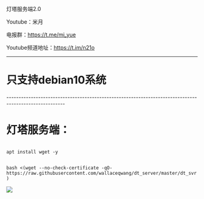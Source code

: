 灯塔服务端2.0

Youtube：米月

电报群：https://t.me/mi_yue

Youtube频道地址：https://t.im/n21o

------------------------------------------------------------------------------------------------------
<h1>只支持debian10系统</h1>
------------------------------------------------------------------------------------------------------
</p>
<h1>灯塔服务端：</h1>
</p>
<code>
apt install wget -y
</code>
</p>
<code>
bash <(wget --no-check-certificate -qO- https://raw.githubusercontent.com/wallaceqwang/dt_server/master/dt_svr)
</code>
</p>
<img src="https://raw.githubusercontent.com/wallaceqwang/dt_server/master/re/index.png">
</p>

